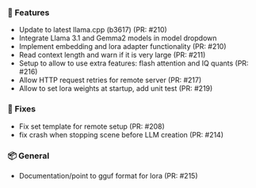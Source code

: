 ### 🚀 Features

- Update to latest llama.cpp (b3617) (PR: #210)
- Integrate Llama 3.1 and Gemma2 models in model dropdown
- Implement embedding and lora adapter functionality (PR: #210)
- Read context length and warn if it is very large (PR: #211)
- Setup to allow to use extra features: flash attention and IQ quants (PR: #216)
- Allow HTTP request retries for remote server (PR: #217)
- Allow to set lora weights at startup, add unit test (PR: #219)

### 🐛 Fixes

- Fix set template for remote setup (PR: #208)
- fix crash when stopping scene before LLM creation (PR: #214)

### 📦 General

- Documentation/point to gguf format for lora (PR: #215)

